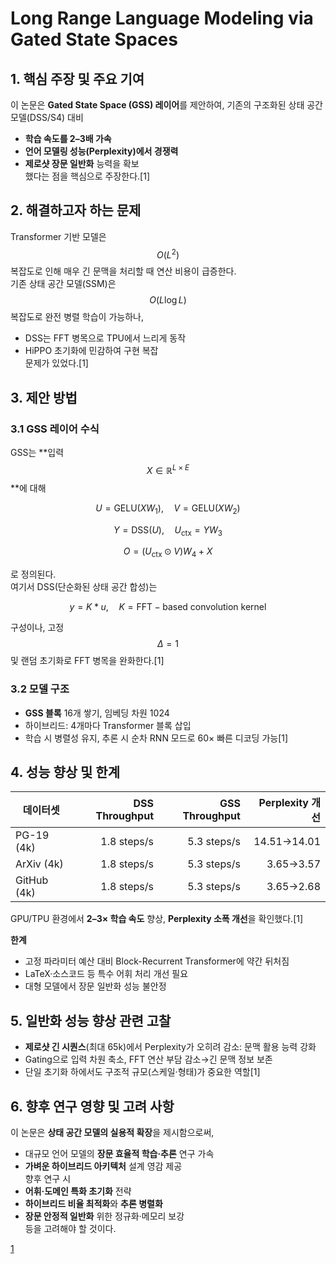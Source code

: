 # Long Range Language Modeling via Gated State Spaces

## 1. 핵심 주장 및 주요 기여
이 논문은 **Gated State Space (GSS) 레이어**를 제안하여, 기존의 구조화된 상태 공간 모델(DSS/S4) 대비  
- **학습 속도를 2–3배 가속**  
- **언어 모델링 성능(Perplexity)에서 경쟁력**  
- **제로샷 장문 일반화** 능력을 확보  
했다는 점을 핵심으로 주장한다.[1]

## 2. 해결하고자 하는 문제
Transformer 기반 모델은 $$O(L^2)$$ 복잡도로 인해 매우 긴 문맥을 처리할 때 연산 비용이 급증한다.  
기존 상태 공간 모델(SSM)은 $$O(L\log L)$$ 복잡도로 완전 병렬 학습이 가능하나,  
- DSS는 FFT 병목으로 TPU에서 느리게 동작  
- HiPPO 초기화에 민감하여 구현 복잡  
문제가 있었다.[1]

## 3. 제안 방법
### 3.1 GSS 레이어 수식
GSS는 **입력 $$X\in\mathbb R^{L\times E}$$**에 대해  

$$
U = \mathrm{GELU}(XW_1),\quad V = \mathrm{GELU}(XW_2)
$$  

$$
Y = \mathrm{DSS}(U),\quad U_{\text{ctx}} = Y W_3
$$  

$$
O = (U_{\text{ctx}}\odot V)W_4 + X
$$  

로 정의된다.  
여기서 DSS(단순화된 상태 공간 합성)는  

$$
y = K * u,\quad K = \mathrm{FFT-based\ convolution\ kernel}
$$  

구성이나, 고정 $$\Delta=1$$ 및 랜덤 초기화로 FFT 병목을 완화한다.[1]

### 3.2 모델 구조
- **GSS 블록** 16개 쌓기, 임베딩 차원 1024  
- 하이브리드: 4개마다 Transformer 블록 삽입  
- 학습 시 병렬성 유지, 추론 시 순차 RNN 모드로 60× 빠른 디코딩 가능[1]

## 4. 성능 향상 및 한계
| 데이터셋 | DSS Throughput | GSS Throughput | Perplexity 개선 |
|---|---:|---:|---:|
| PG-19 (4k) | 1.8 steps/s | 5.3 steps/s | 14.51→14.01 |
| ArXiv (4k) | 1.8 steps/s | 5.3 steps/s | 3.65→3.57 |
| GitHub (4k) | 1.8 steps/s | 5.3 steps/s | 3.65→2.68 |  
GPU/TPU 환경에서 **2–3× 학습 속도** 향상, **Perplexity 소폭 개선**을 확인했다.[1]

**한계**  
- 고정 파라미터 예산 대비 Block-Recurrent Transformer에 약간 뒤처짐  
- LaTeX·소스코드 등 특수 어휘 처리 개선 필요  
- 대형 모델에서 장문 일반화 성능 불안정

## 5. 일반화 성능 향상 관련 고찰
- **제로샷 긴 시퀀스**(최대 65k)에서 Perplexity가 오히려 감소: 문맥 활용 능력 강화  
- Gating으로 입력 차원 축소, FFT 연산 부담 감소→긴 문맥 정보 보존  
- 단일 초기화 하에서도 구조적 규모(스케일·형태)가 중요한 역할[1]

## 6. 향후 연구 영향 및 고려 사항
이 논문은 **상태 공간 모델의 실용적 확장**을 제시함으로써,  
- 대규모 언어 모델의 **장문 효율적 학습·추론** 연구 가속  
- **가벼운 하이브리드 아키텍처** 설계 영감 제공  
향후 연구 시  
- **어휘·도메인 특화 초기화** 전략  
- **하이브리드 비율 최적화**와 **추론 병렬화**  
- **장문 안정적 일반화** 위한 정규화·메모리 보강  
등을 고려해야 할 것이다.

[1](https://ppl-ai-file-upload.s3.amazonaws.com/web/direct-files/attachments/22370781/04d98a65-e559-4ecf-b43c-42015ff90347/2206.13947v3.pdf)
